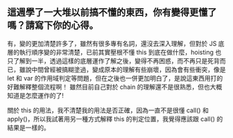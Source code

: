 ## 這週學了一大堆以前搞不懂的東西，你有變得更懂了嗎？請寫下你的心得。

有，變的更加清楚許多了，雖然有很多專有名詞，還沒去深入理解，但對於 JS 底層的執行順序變的非常清楚，已前其實壓根不懂 this 到底在做什麼，hoisting 也只了解到一半，透過這樣的底層運作了解之後，變得不再困惑，而不再只是死背而已，雖說中間曾經被搞糊塗過，變成原本的理解有些崩壞，因為會有些衝突，像是 let 和 var 的作用域判定等問題，但在之後也一併更加明白了，是說這東西用打的好難解釋整個流程啊！
雖然目前自己對於 chain 的理解還不是很熟悉，但也大概知道是怎麼運作的了!

關於 this 的用法，我不清楚我的用法是否正確，因為一直不是很懂 call() 和 apply()，所以我試著用另一種方式解釋 this 的判定位置，我覺得應該跟 call() 的結果是一樣的。